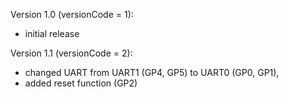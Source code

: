 Version 1.0 (versionCode = 1):
  - initial release

Version 1.1 (versionCode = 2):
  - changed UART from UART1 (GP4, GP5) to UART0 (GP0, GP1),
  - added reset function (GP2)
